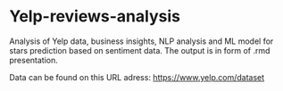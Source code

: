 # Yelp-reviews-analysis
Analysis of Yelp data, business insights, NLP analysis and ML model for stars prediction based on sentiment data.
The output is in form of .rmd presentation.

Data can be found on this URL adress: https://www.yelp.com/dataset
